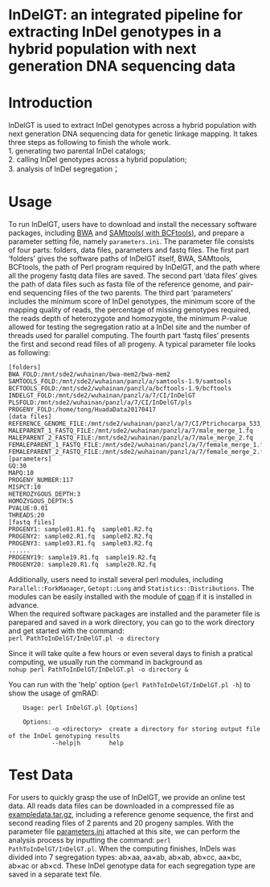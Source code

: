 # InDelGT: an integrated pipeline for extracting InDel genotypes in a hybrid population with next generation DNA sequencing data
# Introduction
InDelGT is used to extract InDel genotypes across a hybrid population with next generation DNA sequencing data for genetic linkage mapping. It takes three steps as following to finish the whole work.  
           1. generating two parental InDel catalogs;  
           2. calling InDel genotypes across a hybrid population;  
           3. analysis of InDel segregation；

# Usage
To run InDelGT, users have to download and install the necessary software packages, including [BWA](https://github.com/lh3/bwa/releases/tag/v0.7.17) and [SAMtools( with BCFtools)](http://samtools.sourceforge.net/), and prepare a parameter setting file, namely `parameters.ini`. The parameter file consists of four parts: folders, data files, parameters and fastq files. The first part ‘folders’ gives the software paths of InDelGT itself, BWA, SAMtools, BCFtools, the path of Perl program required by InDelGT, and the path where all the progeny fastq data files are saved. The second part ‘data files’ gives the path of data files such as fasta file of the reference genome, and pair-end sequencing files of the two parents. The third part ‘parameters’ includes the minimum score of InDel genotypes, the minimum score of the mapping quality of reads, the percentage of missing genotypes required, the reads depth of heterozygote and homozygote, the minimum *P*-value allowed for testing the segregation ratio at a InDel site and the number of threads used for parallel computing. The fourth part ‘fastq files’ presents the first and second read files of all progeny. A typical parameter file looks as following:  

    [folders]
    BWA_FOLD:/mnt/sde2/wuhainan/bwa-mem2/bwa-mem2
    SAMTOOLS_FOLD:/mnt/sde2/wuhainan/panzl/a/samtools-1.9/samtools
    BCFTOOLS_FOLD:/mnt/sde2/wuhainan/panzl/a/bcftools-1.9/bcftools
    INDELGT_FOLD:/mnt/sde2/wuhainan/panzl/a/7/CI/InDelGT
    PLSFOLD:/mnt/sde2/wuhainan/panzl/a/7/CI/InDelGT/pls
    PROGENY_FOLD:/home/tong/HuadaData20170417
    [data files]
    REFERENCE_GENOME_FILE:/mnt/sde2/wuhainan/panzl/a/7/CI/Ptrichocarpa_533_v4.0.fa
    MALEPARENT_1_FASTQ_FILE:/mnt/sde2/wuhainan/panzl/a/7/male_merge_1.fq
    MALEPARENT_2_FASTQ_FILE:/mnt/sde2/wuhainan/panzl/a/7/male_merge_2.fq
    FEMALEPARENT_1_FASTQ_FILE:/mnt/sde2/wuhainan/panzl/a/7/female_merge_1.fq
    FEMALEPARENT_2_FASTQ_FILE:/mnt/sde2/wuhainan/panzl/a/7/female_merge_2.fq
    [parameters]
    GQ:30
    MAPQ:10
    PROGENY_NUMBER:117
    MISPCT:10
    HETEROZYGOUS_DEPTH:3
    HOMOZYGOUS_DEPTH:5
    PVALUE:0.01
    THREADS:20
    [fastq files]
    PROGENY1: sample01.R1.fq  sample01.R2.fq
    PROGENY2: sample02.R1.fq  sample02.R2.fq
    PROGENY3: sample03.R1.fq  sample03.R2.fq
    ......
    PROGENY19: sample19.R1.fq  sample19.R2.fq
    PROGENY20: sample20.R1.fq  sample20.R2.fq

  Additionally, users need to install several perl modules, including `Parallel::ForkManager`, `Getopt::Long` and `Statistics::Distributions`. The modules can be easily installed with the module of [cpan](https://www.cpan.org/) if it is installed in advance.  
  When the required software packages are installed and the parameter file is parepared and saved in a work directory, you can go to the work directory and get started with the command:  
  `perl PathToInDelGT/InDelGT.pl -o directory`
    
  Since it will take quite a few hours or even several days to finish a pratical computing, we usually run the command in background as  
  `nohup perl PathToInDelGT/InDelGT.pl -o directory &`

  You can run with the 'help' option (`perl PathToInDelGT/InDelGT.pl -h`) to show the usage of gmRAD:

        Usage: perl InDelGT.pl [Options]
        
        Options:
                -o <directory>  create a directory for storing output file of the InDel genotyping results  
                --help|h        help  
# Test Data

For users to quickly grasp the use of InDelGT, we provide an online test data. All reads data files can be downloaded in a compressed file as [exampledata.tar.gz](https://figshare.com/articles/dataset/sample_tar_gz/15131649), including a reference genome sequence, the first and second reading files of 2 parents and 20 progeny samples. With the parameter file [parameters.ini](https://github.com/tongchf/gmRAD/blob/master/parameters.ini) attached at this site, we can perform the analysis process by inputting the command: `perl PathToInDelGT/InDelGT.pl`. When the computing finishes, InDels was divided into 7 segregation types: ab×aa, aa×ab, ab×ab, ab×cc, aa×bc, ab×ac or ab×cd. These InDel genotype data for each segregation type are saved in a separate text file.

